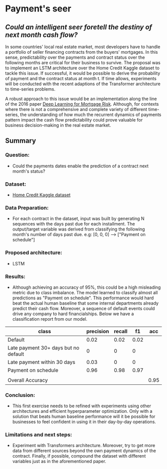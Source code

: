 # Payment's seer
## _Could an intelligent seer foretell the destiny of next month cash flow?_

In some countries' local real estate market, most developers have to handle a portfolio of seller financing contracts from the buyers' mortgages. In this sense, predictability over the payments and contract status over the following months are critical for their business to survive. The proposal was to implement an LSTM architecture over the Home Credit Kaggle dataset to tackle this issue. If successful, it would be possible to derive the probability of payment and the contract status at month t. If time allows, experiments will be conducted with the recent adaptions of the Transformer architecture to time-series problems.

A robust approach to this issue would be an implementation along the line of the 2016 paper [Deep Learning for Mortgage Risk](https://arxiv.org/abs/1607.02470). Although, for contexts where there is not a comprehensive and complete variety of different time-series, the understanding of how much the recurrent dynamics of payments pattern impact the cash flow predictability could prove valuable for business decision-making in the real estate market.

## Summary

### Question:
- Could the payments dates enable the prediction of a contract next month's status?

### Dataset:
- [Home Credit Kaggle dataset](https://www.kaggle.com/c/home-credit-default-risk/data)

### Data Preparation:
- For each contract in the dataset, input was built by generating N sequences with the days past due for each installment. The output/target variable was derived from classifying the following month's number of days past due. e.g: [0, 0, 0] --> ["Payment on schedule"]

### Proposed architecture:
- LSTM

### Results:
- Although achieving an accuracy of 95%, this could be a high misleading metric due to class imbalance. The model learned to classify almost all predictions as "Payment on schedule". This performance would hard beat the actual human baseline that some internal departments already predict their cash flow. Moreover, a sequence of default events could drive any company to hard financialships. Below we have a classification report from our model.

| class                                | precision | recall | f1   |acc |
|--------------------------------------|-----------|--------|------|------|
| Default                              | 0.02      | 0.02   | 0.02 |       |
| Late payment 30+ days but no default | 0         | 0      | 0    |       |
| Late payment within 30 days          | 0.03      | 0      | 0    |       |
| Payment on schedule          | 0.96      | 0.98      | 0.97    |       |
|           |       |       |     |       |
| Overall Accuracy          |       |       |     |0.95       |



### Conclusion:
- This first exercise needs to be refined with experiments using other architectures and efficient hyperparameter optimization. Only with a solution that beats human baseline performance will it be possible for businesses to feel confident in using it in their day-by-day operations.

### Limitations and next steps:
- Experiment with Transformers architecture. Moreover, try to get more data from different sources beyond the own payment dynamics of the contract. Finally, if possible, compound the dataset with different variables just as in the aforementioned paper.